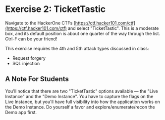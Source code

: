 # Exercise 2: TicketTastic

Navigate to the HackerOne CTFs [https://ctf.hacker101.com/ctf](https://ctf.hacker101.com/ctf) and select "TicketTastic". This is a moderate box, and its default position is about one quarter of the way through the list. Ctrl-F can be your friend!

This exercise requires the 4th and 5th attack types discussed in class:

* Request forgery
* SQL injection

## A Note For Students

You'll notice that there are two "TicketTastic" options available — the "Live Instance" and the "Demo Instance". You have to capture the flags on the Live Instance, but you'll have full visibility into how the application works on the Demo Instance. Do yourself a favor and explore/enumerate/recon the Demo app first.
